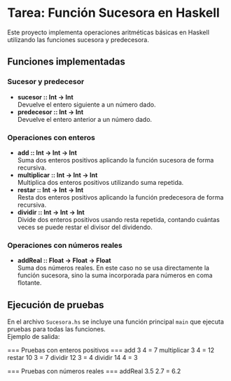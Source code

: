 # Tarea: Función Sucesora en Haskell

Este proyecto implementa operaciones aritméticas básicas en Haskell utilizando las funciones sucesora y predecesora.

## Funciones implementadas

### Sucesor y predecesor
- **sucesor :: Int -> Int**  
  Devuelve el entero siguiente a un número dado.  
- **predecesor :: Int -> Int**  
  Devuelve el entero anterior a un número dado.  

### Operaciones con enteros
- **add :: Int -> Int -> Int**  
  Suma dos enteros positivos aplicando la función sucesora de forma recursiva.  
- **multiplicar :: Int -> Int -> Int**  
  Multiplica dos enteros positivos utilizando suma repetida.  
- **restar :: Int -> Int -> Int**  
  Resta dos enteros positivos aplicando la función predecesora de forma recursiva.  
- **dividir :: Int -> Int -> Int**  
  Divide dos enteros positivos usando resta repetida, contando cuántas veces se puede restar el divisor del dividendo.  

### Operaciones con números reales
- **addReal :: Float -> Float -> Float**  
  Suma dos números reales. En este caso no se usa directamente la función sucesora, sino la suma incorporada para números en coma flotante.  

## Ejecución de pruebas

En el archivo `Sucesora.hs` se incluye una función principal `main` que ejecuta pruebas para todas las funciones.  
Ejemplo de salida:

=== Pruebas con enteros positivos ===
add 3 4 = 7
multiplicar 3 4 = 12
restar 10 3 = 7
dividir 12 3 = 4
dividir 14 4 = 3

=== Pruebas con números reales ===
addReal 3.5 2.7 = 6.2
